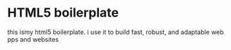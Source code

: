 # HTML5 boilerplate
this ismy html5 boilerplate. i use it to build fast, robust, and adaptable web pps and websites
